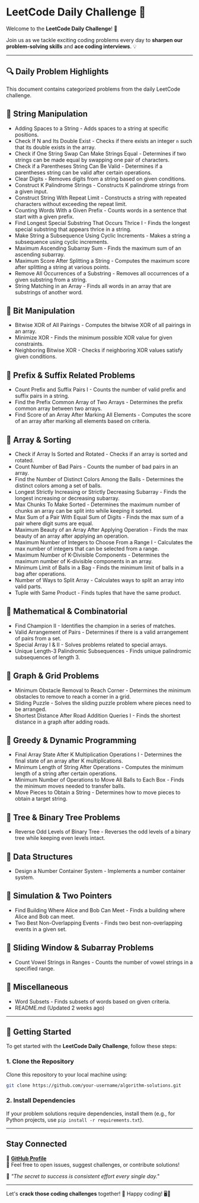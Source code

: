 # **LeetCode Daily Challenge 🚀**

Welcome to the **LeetCode Daily Challenge**! 🎉  



Join us as we tackle exciting coding problems every day to **sharpen our problem-solving skills** and **ace coding interviews**. 💡

---

## **🔍 Daily Problem Highlights**

This document contains categorized problems from the daily LeetCode challenge.

## **📌 String Manipulation**
- Adding Spaces to a String - Adds spaces to a string at specific positions.
- Check If N and Its Double Exist - Checks if there exists an integer `n` such that its double exists in the array.
- Check if One String Swap Can Make Strings Equal - Determines if two strings can be made equal by swapping one pair of characters.
- Check if a Parentheses String Can Be Valid - Determines if a parentheses string can be valid after certain operations.
- Clear Digits - Removes digits from a string based on given conditions.
- Construct K Palindrome Strings - Constructs K palindrome strings from a given input.
- Construct String With Repeat Limit - Constructs a string with repeated characters without exceeding the repeat limit.
- Counting Words With a Given Prefix - Counts words in a sentence that start with a given prefix.
- Find Longest Special Substring That Occurs Thrice I - Finds the longest special substring that appears thrice in a string.
- Make String a Subsequence Using Cyclic Increments - Makes a string a subsequence using cyclic increments.
- Maximum Ascending Subarray Sum - Finds the maximum sum of an ascending subarray.
- Maximum Score After Splitting a String - Computes the maximum score after splitting a string at various points.
- Remove All Occurrences of a Substring - Removes all occurrences of a given substring from a string.
- String Matching in an Array - Finds all words in an array that are substrings of another word.

## **📌 Bit Manipulation**
- Bitwise XOR of All Pairings - Computes the bitwise XOR of all pairings in an array.
- Minimize XOR - Finds the minimum possible XOR value for given constraints.
- Neighboring Bitwise XOR - Checks if neighboring XOR values satisfy given conditions.

## **📌 Prefix & Suffix Related Problems**
- Count Prefix and Suffix Pairs I - Counts the number of valid prefix and suffix pairs in a string.
- Find the Prefix Common Array of Two Arrays - Determines the prefix common array between two arrays.
- Find Score of an Array After Marking All Elements - Computes the score of an array after marking all elements based on criteria.

## **📌 Array & Sorting**
- Check if Array Is Sorted and Rotated - Checks if an array is sorted and rotated.
- Count Number of Bad Pairs - Counts the number of bad pairs in an array.
- Find the Number of Distinct Colors Among the Balls - Determines the distinct colors among a set of balls.
- Longest Strictly Increasing or Strictly Decreasing Subarray - Finds the longest increasing or decreasing subarray.
- Max Chunks To Make Sorted - Determines the maximum number of chunks an array can be split into while keeping it sorted.
- Max Sum of a Pair With Equal Sum of Digits - Finds the max sum of a pair where digit sums are equal.
- Maximum Beauty of an Array After Applying Operation - Finds the max beauty of an array after applying an operation.
- Maximum Number of Integers to Choose From a Range I - Calculates the max number of integers that can be selected from a range.
- Maximum Number of K-Divisible Components - Determines the maximum number of K-divisible components in an array.
- Minimum Limit of Balls in a Bag - Finds the minimum limit of balls in a bag after operations.
- Number of Ways to Split Array - Calculates ways to split an array into valid parts.
- Tuple with Same Product - Finds tuples that have the same product.

## **📌 Mathematical & Combinatorial**
- Find Champion II - Identifies the champion in a series of matches.
- Valid Arrangement of Pairs - Determines if there is a valid arrangement of pairs from a set.
- Special Array I & II - Solves problems related to special arrays.
- Unique Length-3 Palindromic Subsequences - Finds unique palindromic subsequences of length 3.

## **📌 Graph & Grid Problems**
- Minimum Obstacle Removal to Reach Corner - Determines the minimum obstacles to remove to reach a corner in a grid.
- Sliding Puzzle - Solves the sliding puzzle problem where pieces need to be arranged.
- Shortest Distance After Road Addition Queries I - Finds the shortest distance in a graph after adding roads.

## **📌 Greedy & Dynamic Programming**
- Final Array State After K Multiplication Operations I - Determines the final state of an array after K multiplications.
- Minimum Length of String After Operations - Computes the minimum length of a string after certain operations.
- Minimum Number of Operations to Move All Balls to Each Box - Finds the minimum moves needed to transfer balls.
- Move Pieces to Obtain a String - Determines how to move pieces to obtain a target string.

## **📌 Tree & Binary Tree Problems**
- Reverse Odd Levels of Binary Tree - Reverses the odd levels of a binary tree while keeping even levels intact.

## **📌 Data Structures**
- Design a Number Container System - Implements a number container system.

## **📌 Simulation & Two Pointers**
- Find Building Where Alice and Bob Can Meet - Finds a building where Alice and Bob can meet.
- Two Best Non-Overlapping Events - Finds two best non-overlapping events in a given set.

## **📌 Sliding Window & Subarray Problems**
- Count Vowel Strings in Ranges - Counts the number of vowel strings in a specified range.

## **📌 Miscellaneous**
- Word Subsets - Finds subsets of words based on given criteria.
- README.md (Updated 2 weeks ago)

---

## **🚀 Getting Started**

To get started with the **LeetCode Daily Challenge**, follow these steps:

### **1. Clone the Repository**
Clone this repository to your local machine using:
```bash
git clone https://github.com/your-username/algorithm-solutions.git
```

### **2. Install Dependencies**  
If your problem solutions require dependencies, install them (e.g., for Python projects, use `pip install -r requirements.txt`).

---

## **Stay Connected**  
📍 **[GitHub Profile](https://github.com/JahnavikaGopalbvrith)**  
💬 Feel free to open issues, suggest challenges, or contribute solutions!

🎯 *"The secret to success is consistent effort every single day."*

---

Let's **crack those coding challenges** together! 🌟 Happy coding! 🖥️💪

